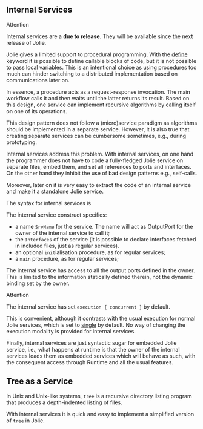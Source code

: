 ## Internal Services

<div class="panel panel-primary">
 	<div class="panel-heading">
  	<p class="panel-title">Attention</hp>
  </div>
  <div class="panel-body">
    <p>Internal services are a <strong>due to release</strong>. They will be available since the next release of Jolie.
    </p>
	</div>
</div>

Jolie gives a limited support to procedural programming. With the [define](#!documentation/basics/define.html) keyword it is possible to define callable blocks of code, but it is not possible to pass local variables. This is an intentional choice as using procedures too much can hinder switching to a distributed implementation based on communications later on.

In essence, a procedure acts as a request-response invocation. The main workflow calls it and then waits until the latter returns its result. Based on this design, one service can implement recursive algorithms by calling itself on one of its operations. 

This design pattern does not follow a (micro)service paradigm as algorithms should be implemented in a separate service. However, it is also true that creating separate services can be cumbersome sometimes, e.g., during prototyping. 

Internal services address this problem. With internal services, on one hand the programmer does not have to code a fully-fledged Jolie service on separate files, embed them, and set all references to ports and interfaces. On the other hand they inhibit the use of bad design patterns e.g., self-calls.

Moreover, later on it is very easy to extract the code of an internal service and make it a standalone Jolie service.

The syntax for internal services is

<div class="syntax" src="syntax_internal_services_1.ol"></div>

The internal service construct specifies:

- a name `SrvName` for the service. The name will act as OutputPort for the owner of the internal service to call it;
- the `Interfaces` of the service (it is possible to declare interfaces fetched in included files, just as regular services).
- an optional `init`ialisation procedure, as for regular services;
- a `main` procedure, as for regular services;

The internal service has access to all the output ports defined in the owner. This is limited to the information statically defined therein, not the dynamic binding set by the owner.

<div class="panel panel-primary">
 	<div class="panel-heading">
  	<p class="panel-title">Attention</hp>
  </div>
  <div class="panel-body">
    <p>The internal service has set <code>execution { concurrent }</code> by default. </p>
    <p>
    	This is convenient, although it contrasts with the usual execution for normal Jolie services, which is set to <a href="!documentation/basics/composing_statements.html#statement-execution-operators">single</a> by default. No way of changing the execution modality is provided for internal services.
    </p>
	</div>
</div>

Finally, internal services are just syntactic sugar for embedded Jolie service, i.e., what happens at runtime is that the owner of the internal services loads them as embedded services which will behave as such, with the consequent access through Runtime and all the usual features.

## Tree as a Service

In Unix and Unix-like systems, `tree` is a recursive directory listing program that produces a depth-indented listing of files.

With internal services it is quick and easy to implement a simplified version of `tree` in Jolie.

<div class="code" src="internal_services_1.ol"></div>

